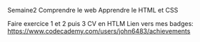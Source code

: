
Semaine2
Comprendre le web
Apprendre le HTML et CSS

Faire exercice 1 et 2 puis 3  CV en HTLM
Lien vers mes badges:
https://www.codecademy.com/users/john6483/achievements
